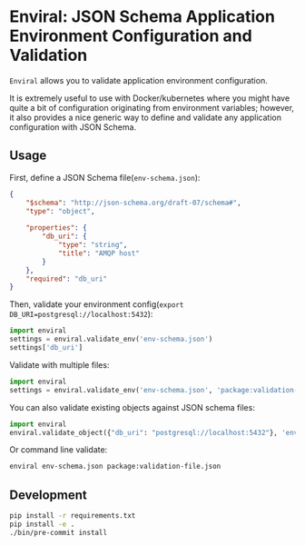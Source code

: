 # Enviral: JSON Schema Application Environment Configuration and Validation

`Enviral` allows you to validate application environment configuration.

It is extremely useful to use with Docker/kubernetes where you might have
quite a bit of configuration originating from environment variables; however,
it also provides a nice generic way to define and validate any application
configuration with JSON Schema.


## Usage

First, define a JSON Schema file(`env-schema.json`):

```json
{
    "$schema": "http://json-schema.org/draft-07/schema#", 
    "type": "object",
  
    "properties": {
        "db_uri": {
            "type": "string",
            "title": "AMQP host"
        }
    },
    "required": "db_uri"
}
```

Then, validate your environment config(`export DB_URI=postgresql://localhost:5432`):

```python
import enviral
settings = enviral.validate_env('env-schema.json')
settings['db_uri']
```

Validate with multiple files:

```python
import enviral
settings = enviral.validate_env('env-schema.json', 'package:validation-file.json')
```

You can also validate existing objects against JSON schema files:

```python
import enviral
enviral.validate_object({"db_uri": "postgresql://localhost:5432"}, 'env-schema.json')
```

Or command line validate:

```bash
enviral env-schema.json package:validation-file.json
```

## Development

```bash
pip install -r requirements.txt
pip install -e .
./bin/pre-commit install
```
